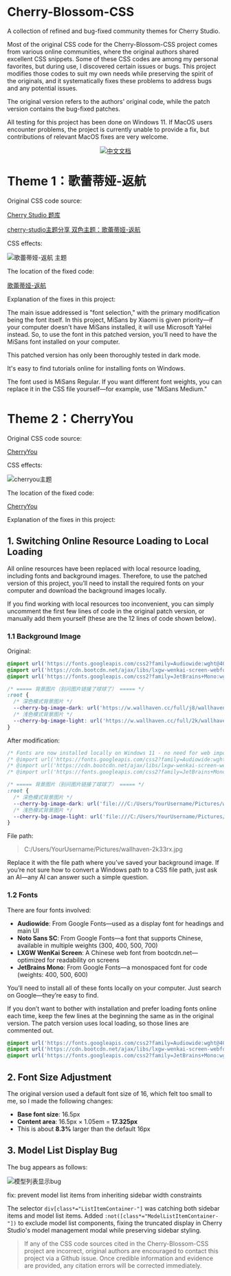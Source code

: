 # Cherry-Blossom-CSS
A collection of refined and bug-fixed community themes for Cherry Studio.

Most of the original CSS code for the Cherry-Blossom-CSS project comes from various online communities, where the original authors shared excellent CSS snippets. Some of these CSS codes are among my personal favorites, but during use, I discovered certain issues or bugs. This project modifies those codes to suit my own needs while preserving the spirit of the originals, and it systematically fixes these problems to address bugs and any potential issues.

The original version refers to the authors' original code, while the patch version contains the bug-fixed patches.

All testing for this project has been done on Windows 11. If MacOS users encounter problems, the project is currently unable to provide a fix, but contributions of relevant MacOS fixes are very welcome.

<p align="center">
  <a href="README - zh.md">
    <img src="https://img.shields.io/badge/中文文档-README--zh.md-blue?style=flat-square" alt="中文文档">
  </a>
</p>



# Theme 1：歌蕾蒂娅-返航

Original CSS code source:

[Cherry Studio 题库](https://cherrycss.com/)

[cherry-studio主题分享 双色主题：歌蕾蒂娅-返航](https://linux.do/t/topic/432753)

CSS effects:

![歌蕾蒂娅-返航 主题](https://github.com/BaseBlank/Cherry-Blossom-CSS/blob/main/imgs/%E6%AD%8C%E8%95%BE%E8%92%82%E5%A8%85-%E8%BF%94%E8%88%AA%20%E4%B8%BB%E9%A2%98.png)

The location of the fixed code:

[歌蕾蒂娅-返航](https://github.com/BaseBlank/Cherry-Blossom-CSS/tree/main/CSS/01%20%E6%AD%8C%E8%95%BE%E8%92%82%E5%A8%85-%E8%BF%94%E8%88%AA)

Explanation of the fixes in this project:

The main issue addressed is "font selection," with the primary modification being the font itself. In this project, MiSans by Xiaomi is given priority—if your computer doesn't have MiSans installed, it will use Microsoft YaHei instead. So, to use the font in this patched version, you’ll need to have the MiSans font installed on your computer.

This patched version has only been thoroughly tested in dark mode.

[Misans]: https://hyperos.mi.com/font/download

It's easy to find tutorials online for installing fonts on Windows.

The font used is MiSans Regular. If you want different font weights, you can replace it in the CSS file yourself—for example, use "MiSans Medium."

# Theme 2：CherryYou

Original CSS code source:

[CherryYou](https://linux.do/t/topic/762150)

CSS effects:

![cherryou主题](https://github.com/BaseBlank/Cherry-Blossom-CSS/blob/main/imgs/CherryYou%E4%B8%BB%E9%A2%98.png)

The location of the fixed code:

[CherryYou](https://github.com/BaseBlank/Cherry-Blossom-CSS/tree/main/CSS/02%20CherryYou)

Explanation of the fixes in this project:

## 1. Switching Online Resource Loading to Local Loading

All online resources have been replaced with local resource loading, including fonts and background images. Therefore, to use the patched version of this project, you’ll need to install the required fonts on your computer and download the background images locally.

If you find working with local resources too inconvenient, you can simply uncomment the first few lines of code in the original patch version, or manually add them yourself (these are the 12 lines of code shown below).

### 1.1 Background Image

Original:

```css
@import url('https://fonts.googleapis.com/css2?family=Audiowide:wght@400&family=Noto+Sans+SC:wght@300;400;500;700&display=swap');
@import url('https://cdn.bootcdn.net/ajax/libs/lxgw-wenkai-screen-webfont/1.7.0/style.min.css');
@import url('https://fonts.googleapis.com/css2?family=JetBrains+Mono:wght@400;500;600&display=swap');

/* ===== 背景图片（别问图片链接了球球了） ===== */
:root {
  /* 深色模式背景图片 */
  --cherry-bg-image-dark: url('https://w.wallhaven.cc/full/j8/wallhaven-j831k5.png');
  /* 浅色模式背景图片 */
  --cherry-bg-image-light: url('https://w.wallhaven.cc/full/2k/wallhaven-2k33rx.jpg');
}

```

After modification:

```css
/* Fonts are now installed locally on Windows 11 - no need for web imports */
/* @import url('https://fonts.googleapis.com/css2?family=Audiowide:wght@400&family=Noto+Sans+SC:wght@300;400;500;700&display=swap'); */
/* @import url('https://cdn.bootcdn.net/ajax/libs/lxgw-wenkai-screen-webfont/1.7.0/style.min.css'); */
/* @import url('https://fonts.googleapis.com/css2?family=JetBrains+Mono:wght@400;500;600&display=swap'); */

/* ===== 背景图片（别问图片链接了球球了） ===== */
:root {
  /* 深色模式背景图片 */
  --cherry-bg-image-dark: url('file:///C:/Users/YourUsername/Pictures/wallhaven-j831k5.png');
  /* 浅色模式背景图片 */
  --cherry-bg-image-light: url('file:///C:/Users/YourUsername/Pictures/wallhaven-2k33rx.jpg');
}

```

File path: 

> C:/Users/YourUsername/Pictures/wallhaven-2k33rx.jpg

Replace it with the file path where you’ve saved your background image. If you’re not sure how to convert a Windows path to a CSS file path, just ask an AI—any AI can answer such a simple question.

### 1.2 Fonts

There are four fonts involved:

- **Audiowide**: From Google Fonts—used as a display font for headings and main UI
- **Noto Sans SC**: From Google Fonts—a font that supports Chinese, available in multiple weights (300, 400, 500, 700)
- **LXGW WenKai Screen**: A Chinese web font from bootcdn.net—optimized for readability on screens
- **JetBrains Mono**: From Google Fonts—a monospaced font for code (weights: 400, 500, 600)

You’ll need to install all of these fonts locally on your computer. Just search on Google—they’re easy to find.

If you don’t want to bother with installation and prefer loading fonts online each time, keep the few lines at the beginning the same as in the original version. The patch version uses local loading, so those lines are commented out.

```css
@import url('https://fonts.googleapis.com/css2?family=Audiowide:wght@400&family=Noto+Sans+SC:wght@300;400;500;700&display=swap');
@import url('https://cdn.bootcdn.net/ajax/libs/lxgw-wenkai-screen-webfont/1.7.0/style.min.css');
@import url('https://fonts.googleapis.com/css2?family=JetBrains+Mono:wght@400;500;600&display=swap');
```

## 2. Font Size Adjustment

The original version used a default font size of 16, which felt too small to me, so I made the following changes:

- **Base font size**: 16.5px
- **Content area**: 16.5px × 1.05em = **17.325px**
- This is about **8.3%** larger than the default 16px

## 3. Model List Display Bug

The bug appears as follows:

![模型列表显示bug](https://github.com/BaseBlank/Cherry-Blossom-CSS/blob/main/imgs/%E6%A8%A1%E5%9E%8B%E5%88%97%E8%A1%A8%E6%98%BE%E7%A4%BAbug.png)

 fix: prevent model list items from inheriting sidebar width constraints

  The selector `div[class*="ListItemContainer-"]` was catching both sidebar items
  and model list items. Added `:not([class*="ModelListItemContainer-"])` to exclude
  model list components, fixing the truncated display in Cherry Studio's model
  management modal while preserving sidebar styling.



> If any of the CSS code sources cited in the Cherry-Blossom-CSS project are incorrect, original authors are encouraged to contact this project via a Github issue. Once credible information and evidence are provided, any citation errors will be corrected immediately.





